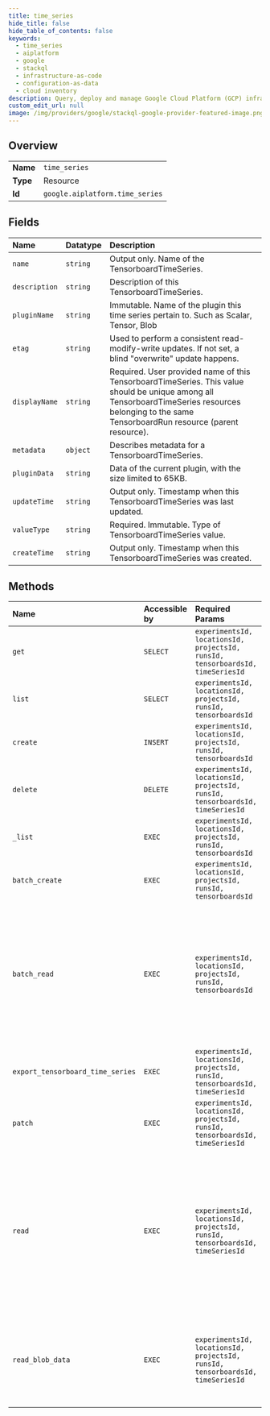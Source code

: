 ```yaml
---
title: time_series
hide_title: false
hide_table_of_contents: false
keywords:
  - time_series
  - aiplatform
  - google    
  - stackql
  - infrastructure-as-code
  - configuration-as-data
  - cloud inventory
description: Query, deploy and manage Google Cloud Platform (GCP) infrastructure and resources using SQL
custom_edit_url: null
image: /img/providers/google/stackql-google-provider-featured-image.png
---
```

  
    

## Overview
<table><tbody>
<tr><td><b>Name</b></td><td><code>time_series</code></td></tr>
<tr><td><b>Type</b></td><td>Resource</td></tr>
<tr><td><b>Id</b></td><td><code>google.aiplatform.time_series</code></td></tr>
</tbody></table>

## Fields
| Name | Datatype | Description |
|:-----|:---------|:------------|
| `name` | `string` | Output only. Name of the TensorboardTimeSeries. |
| `description` | `string` | Description of this TensorboardTimeSeries. |
| `pluginName` | `string` | Immutable. Name of the plugin this time series pertain to. Such as Scalar, Tensor, Blob |
| `etag` | `string` | Used to perform a consistent read-modify-write updates. If not set, a blind "overwrite" update happens. |
| `displayName` | `string` | Required. User provided name of this TensorboardTimeSeries. This value should be unique among all TensorboardTimeSeries resources belonging to the same TensorboardRun resource (parent resource). |
| `metadata` | `object` | Describes metadata for a TensorboardTimeSeries. |
| `pluginData` | `string` | Data of the current plugin, with the size limited to 65KB. |
| `updateTime` | `string` | Output only. Timestamp when this TensorboardTimeSeries was last updated. |
| `valueType` | `string` | Required. Immutable. Type of TensorboardTimeSeries value. |
| `createTime` | `string` | Output only. Timestamp when this TensorboardTimeSeries was created. |
## Methods
| Name | Accessible by | Required Params | Description |
|:-----|:--------------|:----------------|:------------|
| `get` | `SELECT` | `experimentsId, locationsId, projectsId, runsId, tensorboardsId, timeSeriesId` | Gets a TensorboardTimeSeries. |
| `list` | `SELECT` | `experimentsId, locationsId, projectsId, runsId, tensorboardsId` | Lists TensorboardTimeSeries in a Location. |
| `create` | `INSERT` | `experimentsId, locationsId, projectsId, runsId, tensorboardsId` | Creates a TensorboardTimeSeries. |
| `delete` | `DELETE` | `experimentsId, locationsId, projectsId, runsId, tensorboardsId, timeSeriesId` | Deletes a TensorboardTimeSeries. |
| `_list` | `EXEC` | `experimentsId, locationsId, projectsId, runsId, tensorboardsId` | Lists TensorboardTimeSeries in a Location. |
| `batch_create` | `EXEC` | `experimentsId, locationsId, projectsId, runsId, tensorboardsId` | Batch create TensorboardTimeSeries that belong to a TensorboardExperiment. |
| `batch_read` | `EXEC` | `experimentsId, locationsId, projectsId, runsId, tensorboardsId` | Reads multiple TensorboardTimeSeries' data. The data point number limit is 1000 for scalars, 100 for tensors and blob references. If the number of data points stored is less than the limit, all data is returned. Otherwise, the number limit of data points is randomly selected from this time series and returned. |
| `export_tensorboard_time_series` | `EXEC` | `experimentsId, locationsId, projectsId, runsId, tensorboardsId, timeSeriesId` | Exports a TensorboardTimeSeries' data. Data is returned in paginated responses. |
| `patch` | `EXEC` | `experimentsId, locationsId, projectsId, runsId, tensorboardsId, timeSeriesId` | Updates a TensorboardTimeSeries. |
| `read` | `EXEC` | `experimentsId, locationsId, projectsId, runsId, tensorboardsId, timeSeriesId` | Reads a TensorboardTimeSeries' data. By default, if the number of data points stored is less than 1000, all data is returned. Otherwise, 1000 data points is randomly selected from this time series and returned. This value can be changed by changing max_data_points, which can't be greater than 10k. |
| `read_blob_data` | `EXEC` | `experimentsId, locationsId, projectsId, runsId, tensorboardsId, timeSeriesId` | Gets bytes of TensorboardBlobs. This is to allow reading blob data stored in consumer project's Cloud Storage bucket without users having to obtain Cloud Storage access permission. |
